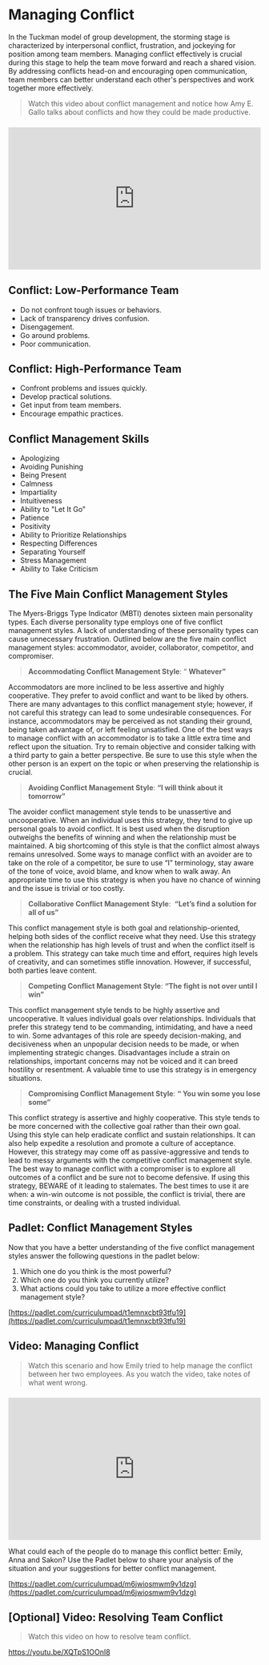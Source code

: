 # Managing Conflict

In the Tuckman model of group development, the storming stage is characterized by interpersonal conflict, frustration, and jockeying for position among team members. Managing conflict effectively is crucial during this stage to help the team move forward and reach a shared vision. By addressing conflicts head-on and encouraging open communication, team members can better understand each other's perspectives and work together more effectively. 

> Watch this video about conflict management and notice how Amy E. Gallo talks about conflicts and how they could be made productive.

<div style="position: relative; padding-bottom: 56.25%; height: 0; margin-top:1.6em"><iframe src="https://www.youtube.com/embed/MnaLS7OE2pk;rel=0" title="YouTube video player" frameborder="0" allow="accelerometer; autoplay; clipboard-write; encrypted-media; gyroscope; picture-in-picture" allowfullscreen style="position: absolute; top: 0; left: 0; width: 100%; height: 100%;"></iframe></div>

## Conflict: Low-Performance Team

- Do not confront tough issues or behaviors.
- Lack of transparency drives confusion.
- Disengagement.
- Go around problems.
- Poor communication.

## Conflict: High-Performance Team

- Confront problems and issues quickly.
- Develop practical solutions.
- Get input from team members.
- Encourage empathic practices.

## Conflict Management Skills

- Apologizing
- Avoiding Punishing
- Being Present
- Calmness
- Impartiality
- Intuitiveness
- Ability to "Let It Go"
- Patience
- Positivity
- Ability to Prioritize Relationships
- Respecting Differences
- Separating Yourself
- Stress Management
- Ability to Take Criticism

## The Five Main Conflict Management Styles

The Myers-Briggs Type Indicator (MBTI) denotes sixteen main personality types. Each diverse personality type employs one of five conflict management styles. A lack of understanding of these personality types can cause unnecessary frustration. Outlined below are the five main conflict management styles: accommodator, avoider, collaborator, competitor, and compromiser.

> **Accommodating Conflict Management Style**: “ **Whatever”**

Accommodators are more inclined to be less assertive and highly cooperative. They prefer to avoid conflict and want to be liked by others. There are many advantages to this conflict management style; however, if not careful this strategy can lead to some undesirable consequences. For instance, accommodators may be perceived as not standing their ground, being taken advantage of, or left feeling unsatisfied. One of the best ways to manage conflict with an accommodator is to take a little extra time and reflect upon the situation. Try to remain objective and consider talking with a third party to gain a better perspective. Be sure to use this style when the other person is an expert on the topic or when preserving the relationship is crucial.
> 

> **Avoiding Conflict Management Style**: **“I will think about it tomorrow”**

The avoider conflict management style tends to be unassertive and uncooperative. When an individual uses this strategy, they tend to give up personal goals to avoid conflict. It is best used when the disruption outweighs the benefits of winning and when the relationship must be maintained. A big shortcoming of this style is that the conflict almost always remains unresolved. Some ways to manage conflict with an avoider are to take on the role of a competitor, be sure to use “I” terminology, stay aware of the tone of voice, avoid blame, and know when to walk away. An appropriate time to use this strategy is when you have no chance of winning and the issue is trivial or too costly.
> 

> **Collaborative Conflict Management Style**:  **“Let’s find a solution for all of us”**

This conflict management style is both goal and relationship-oriented, helping both sides of the conflict receive what they need. Use this strategy when the relationship has high levels of trust and when the conflict itself is a problem. This strategy can take much time and effort, requires high levels of creativity, and can sometimes stifle innovation. However, if successful, both parties leave content.
> 

> **Competing Conflict Management Style**: **“The fight is not over until I win”**

This conflict management style tends to be highly assertive and uncooperative. It values individual goals over relationships. Individuals that prefer this strategy tend to be commanding, intimidating, and have a need to win. Some advantages of this role are speedy decision-making, and decisiveness when an unpopular decision needs to be made, or when implementing strategic changes. Disadvantages include a strain on relationships, important concerns may not be voiced and it can breed hostility or resentment. A valuable time to use this strategy is in emergency situations.
> 

> **Compromising Conflict Management Style**: **“ You win some you lose some”**

This conflict strategy is assertive and highly cooperative. This style tends to be more concerned with the collective goal rather than their own goal. Using this style can help eradicate conflict and sustain relationships. It can also help expedite a resolution and promote a culture of acceptance. However, this strategy may come off as passive-aggressive and tends to lead to messy arguments with the competitive conflict management style. The best way to manage conflict with a compromiser is to explore all outcomes of a conflict and be sure not to become defensive. If using this strategy, BEWARE of it leading to stalemates. The best times to use it are when: a win-win outcome is not possible, the conflict is trivial, there are time constraints, or dealing with a trusted individual.
> 

## Padlet: Conflict Management Styles

Now that you have a better understanding of the five conflict management styles answer the following questions in the padlet below:

1) Which one do you think is the most powerful? 
2) Which one do you think you currently utilize? 
3) What actions could you take to utilize a more effective conflict management style?

[https://padlet.com/curriculumpad/t1emnxcbt93tfu19](https://padlet.com/curriculumpad/t1emnxcbt93tfu19)

## Video: Managing Conflict

> Watch this scenario and how Emily tried to help manage the conflict between her two employees. As you watch the video, take notes of what went wrong.

<div style="position: relative; padding-bottom: 56.25%; height: 0; margin-top:1.6em"><iframe src="https://www.youtube.com/embed/iRg-HbqqBxI;rel=0" title="YouTube video player" frameborder="0" allow="accelerometer; autoplay; clipboard-write; encrypted-media; gyroscope; picture-in-picture" allowfullscreen style="position: absolute; top: 0; left: 0; width: 100%; height: 100%;"></iframe></div>

What could each of the people do to manage this conflict better: Emily, Anna and Sakon? Use the Padlet below to share your analysis of the situation and your suggestions for better conflict management.

[https://padlet.com/curriculumpad/m6jwiosmwm9v1dzg](https://padlet.com/curriculumpad/m6jwiosmwm9v1dzg)

## [Optional] Video: Resolving Team Conflict

> Watch this video on how to resolve team conflict.

https://youtu.be/XQTpS1OOnI8
